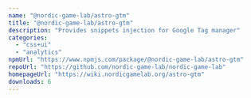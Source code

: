 ```yaml
---
name: "@nordic-game-lab/astro-gtm"
title: "@nordic-game-lab/astro-gtm"
description: "Provides snippets injection for Google Tag manager"
categories:
  - "css+ui"
  - "analytics"
npmUrl: "https://www.npmjs.com/package/@nordic-game-lab/astro-gtm"
repoUrl: "https://github.com/nordic-game-lab/nordic-game-lab"
homepageUrl: "https://wiki.nordicgamelab.org/astro-gtm"
downloads: 6
---
```

